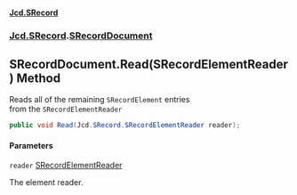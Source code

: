 #### [Jcd.SRecord](index.md 'index')
### [Jcd.SRecord](Jcd.SRecord.md 'Jcd.SRecord').[SRecordDocument](Jcd.SRecord.SRecordDocument.md 'Jcd.SRecord.SRecordDocument')

## SRecordDocument.Read(SRecordElementReader) Method

Reads all of the remaining `SRecordElement` entries   
from the `SRecordElementReader`

```csharp
public void Read(Jcd.SRecord.SRecordElementReader reader);
```
#### Parameters

<a name='Jcd.SRecord.SRecordDocument.Read(Jcd.SRecord.SRecordElementReader).reader'></a>

`reader` [SRecordElementReader](Jcd.SRecord.SRecordElementReader.md 'Jcd.SRecord.SRecordElementReader')

The element reader.